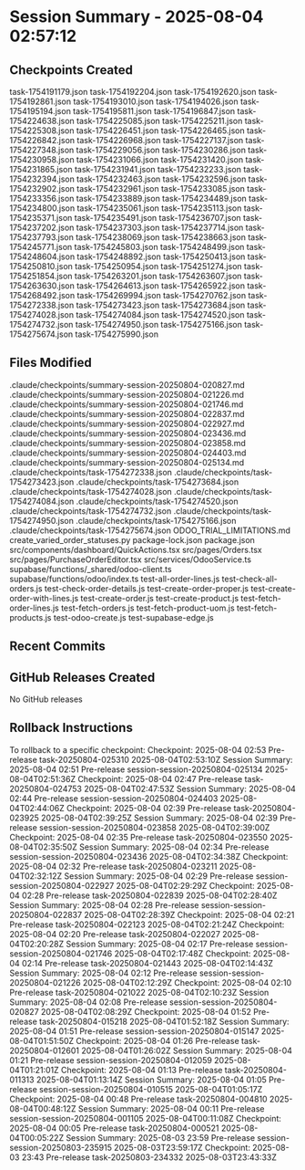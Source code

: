 # Session Summary - 2025-08-04 02:57:12

## Checkpoints Created
task-1754191179.json
task-1754192204.json
task-1754192620.json
task-1754192861.json
task-1754193010.json
task-1754194026.json
task-1754195194.json
task-1754195811.json
task-1754196847.json
task-1754224638.json
task-1754225085.json
task-1754225211.json
task-1754225308.json
task-1754226451.json
task-1754226465.json
task-1754226842.json
task-1754226968.json
task-1754227137.json
task-1754227348.json
task-1754229056.json
task-1754230286.json
task-1754230958.json
task-1754231066.json
task-1754231420.json
task-1754231865.json
task-1754231941.json
task-1754232233.json
task-1754232394.json
task-1754232463.json
task-1754232596.json
task-1754232902.json
task-1754232961.json
task-1754233085.json
task-1754233356.json
task-1754233889.json
task-1754234489.json
task-1754234800.json
task-1754235061.json
task-1754235113.json
task-1754235371.json
task-1754235491.json
task-1754236707.json
task-1754237202.json
task-1754237303.json
task-1754237714.json
task-1754237793.json
task-1754238069.json
task-1754238663.json
task-1754245771.json
task-1754245803.json
task-1754248499.json
task-1754248604.json
task-1754248892.json
task-1754250413.json
task-1754250810.json
task-1754250954.json
task-1754251274.json
task-1754251854.json
task-1754263201.json
task-1754263607.json
task-1754263630.json
task-1754264613.json
task-1754265922.json
task-1754268492.json
task-1754269994.json
task-1754270762.json
task-1754272338.json
task-1754273423.json
task-1754273684.json
task-1754274028.json
task-1754274084.json
task-1754274520.json
task-1754274732.json
task-1754274950.json
task-1754275166.json
task-1754275674.json
task-1754275990.json

## Files Modified
.claude/checkpoints/summary-session-20250804-020827.md
.claude/checkpoints/summary-session-20250804-021226.md
.claude/checkpoints/summary-session-20250804-021746.md
.claude/checkpoints/summary-session-20250804-022837.md
.claude/checkpoints/summary-session-20250804-022927.md
.claude/checkpoints/summary-session-20250804-023436.md
.claude/checkpoints/summary-session-20250804-023858.md
.claude/checkpoints/summary-session-20250804-024403.md
.claude/checkpoints/summary-session-20250804-025134.md
.claude/checkpoints/task-1754272338.json
.claude/checkpoints/task-1754273423.json
.claude/checkpoints/task-1754273684.json
.claude/checkpoints/task-1754274028.json
.claude/checkpoints/task-1754274084.json
.claude/checkpoints/task-1754274520.json
.claude/checkpoints/task-1754274732.json
.claude/checkpoints/task-1754274950.json
.claude/checkpoints/task-1754275166.json
.claude/checkpoints/task-1754275674.json
ODOO_TRIAL_LIMITATIONS.md
create_varied_order_statuses.py
package-lock.json
package.json
src/components/dashboard/QuickActions.tsx
src/pages/Orders.tsx
src/pages/PurchaseOrderEditor.tsx
src/services/OdooService.ts
supabase/functions/_shared/odoo-client.ts
supabase/functions/odoo/index.ts
test-all-order-lines.js
test-check-all-orders.js
test-check-order-details.js
test-create-order-proper.js
test-create-order-with-lines.js
test-create-order.js
test-create-product.js
test-fetch-order-lines.js
test-fetch-orders.js
test-fetch-product-uom.js
test-fetch-products.js
test-odoo-create.js
test-supabase-edge.js

## Recent Commits


## GitHub Releases Created
No GitHub releases

## Rollback Instructions
To rollback to a specific checkpoint:
Checkpoint: 2025-08-04 02:53	Pre-release	task-20250804-025310	2025-08-04T02:53:10Z
Session Summary: 2025-08-04 02:51	Pre-release	session-session-20250804-025134	2025-08-04T02:51:36Z
Checkpoint: 2025-08-04 02:47	Pre-release	task-20250804-024753	2025-08-04T02:47:53Z
Session Summary: 2025-08-04 02:44	Pre-release	session-session-20250804-024403	2025-08-04T02:44:06Z
Checkpoint: 2025-08-04 02:39	Pre-release	task-20250804-023925	2025-08-04T02:39:25Z
Session Summary: 2025-08-04 02:39	Pre-release	session-session-20250804-023858	2025-08-04T02:39:00Z
Checkpoint: 2025-08-04 02:35	Pre-release	task-20250804-023550	2025-08-04T02:35:50Z
Session Summary: 2025-08-04 02:34	Pre-release	session-session-20250804-023436	2025-08-04T02:34:38Z
Checkpoint: 2025-08-04 02:32	Pre-release	task-20250804-023211	2025-08-04T02:32:12Z
Session Summary: 2025-08-04 02:29	Pre-release	session-session-20250804-022927	2025-08-04T02:29:29Z
Checkpoint: 2025-08-04 02:28	Pre-release	task-20250804-022839	2025-08-04T02:28:40Z
Session Summary: 2025-08-04 02:28	Pre-release	session-session-20250804-022837	2025-08-04T02:28:39Z
Checkpoint: 2025-08-04 02:21	Pre-release	task-20250804-022123	2025-08-04T02:21:24Z
Checkpoint: 2025-08-04 02:20	Pre-release	task-20250804-022027	2025-08-04T02:20:28Z
Session Summary: 2025-08-04 02:17	Pre-release	session-session-20250804-021746	2025-08-04T02:17:48Z
Checkpoint: 2025-08-04 02:14	Pre-release	task-20250804-021443	2025-08-04T02:14:43Z
Session Summary: 2025-08-04 02:12	Pre-release	session-session-20250804-021226	2025-08-04T02:12:29Z
Checkpoint: 2025-08-04 02:10	Pre-release	task-20250804-021022	2025-08-04T02:10:23Z
Session Summary: 2025-08-04 02:08	Pre-release	session-session-20250804-020827	2025-08-04T02:08:29Z
Checkpoint: 2025-08-04 01:52	Pre-release	task-20250804-015218	2025-08-04T01:52:18Z
Session Summary: 2025-08-04 01:51	Pre-release	session-session-20250804-015147	2025-08-04T01:51:50Z
Checkpoint: 2025-08-04 01:26	Pre-release	task-20250804-012601	2025-08-04T01:26:02Z
Session Summary: 2025-08-04 01:21	Pre-release	session-session-20250804-012059	2025-08-04T01:21:01Z
Checkpoint: 2025-08-04 01:13	Pre-release	task-20250804-011313	2025-08-04T01:13:14Z
Session Summary: 2025-08-04 01:05	Pre-release	session-session-20250804-010515	2025-08-04T01:05:17Z
Checkpoint: 2025-08-04 00:48	Pre-release	task-20250804-004810	2025-08-04T00:48:12Z
Session Summary: 2025-08-04 00:11	Pre-release	session-session-20250804-001105	2025-08-04T00:11:08Z
Checkpoint: 2025-08-04 00:05	Pre-release	task-20250804-000521	2025-08-04T00:05:22Z
Session Summary: 2025-08-03 23:59	Pre-release	session-session-20250803-235915	2025-08-03T23:59:17Z
Checkpoint: 2025-08-03 23:43	Pre-release	task-20250803-234332	2025-08-03T23:43:33Z
